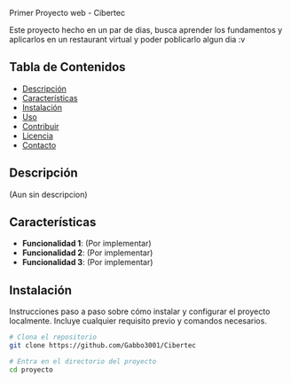 Primer Proyecto web - Cibertec

Este proyecto hecho en un par de dias, busca aprender los fundamentos y aplicarlos en un restaurant virtual y poder poblicarlo algun dia :v 

## Tabla de Contenidos

- [Descripción](#descripción)
- [Características](#características)
- [Instalación](#instalación)
- [Uso](#uso)
- [Contribuir](#contribuir)
- [Licencia](#licencia)
- [Contacto](#contacto)

## Descripción

(Aun sin descripcion)

## Características

- **Funcionalidad 1**: (Por implementar)
- **Funcionalidad 2**: (Por implementar)
- **Funcionalidad 3**: (Por implementar)

## Instalación

Instrucciones paso a paso sobre cómo instalar y configurar el proyecto localmente. Incluye cualquier requisito previo y comandos necesarios.

```bash
# Clona el repositorio
git clone https://github.com/Gabbo3001/Cibertec

# Entra en el directorio del proyecto
cd proyecto
